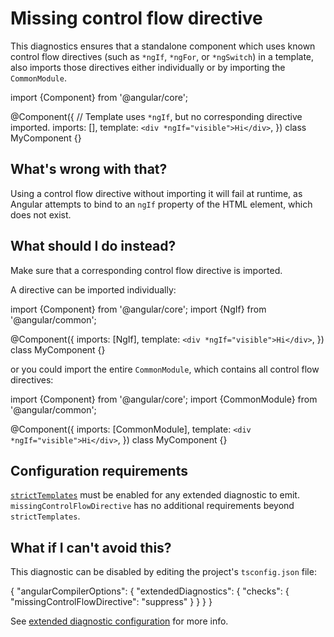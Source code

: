 # Missing control flow directive

This diagnostics ensures that a standalone component which uses known control flow directives
(such as `*ngIf`, `*ngFor`, or `*ngSwitch`) in a template, also imports those directives either
individually or by importing the `CommonModule`.

<docs-code language="typescript">

import {Component} from '@angular/core';

@Component({
  // Template uses `*ngIf`, but no corresponding directive imported.
  imports: [],
  template: `<div *ngIf="visible">Hi</div>`,
})
class MyComponent {}

</docs-code>

## What's wrong with that?

Using a control flow directive without importing it will fail at runtime, as Angular attempts to bind to an `ngIf` property of the HTML element, which does not exist.

## What should I do instead?

Make sure that a corresponding control flow directive is imported.

A directive can be imported individually:

<docs-code language="typescript">

import {Component} from '@angular/core';
import {NgIf} from '@angular/common';

@Component({
  imports: [NgIf],
  template: `<div *ngIf="visible">Hi</div>`,
})
class MyComponent {}

</docs-code>

or you could import the entire `CommonModule`, which contains all control flow directives:

<docs-code language="typescript">

import {Component} from '@angular/core';
import {CommonModule} from '@angular/common';

@Component({
  imports: [CommonModule],
  template: `<div *ngIf="visible">Hi</div>`,
})
class MyComponent {}

</docs-code>

## Configuration requirements

[`strictTemplates`](tools/cli/template-typecheck#strict-mode) must be enabled for any extended diagnostic to emit.
`missingControlFlowDirective` has no additional requirements beyond `strictTemplates`.

## What if I can't avoid this?

This diagnostic can be disabled by editing the project's `tsconfig.json` file:

<docs-code language="json">
{
  "angularCompilerOptions": {
    "extendedDiagnostics": {
      "checks": {
        "missingControlFlowDirective": "suppress"
      }
    }
  }
}
</docs-code>

See [extended diagnostic configuration](extended-diagnostics#configuration) for more info.
